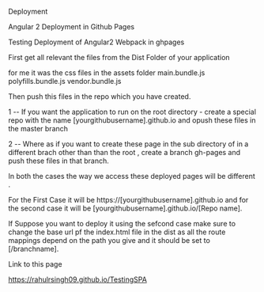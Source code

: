 Deployment

Angular 2 Deployment in Github Pages

Testing Deployment of Angular2 Webpack in ghpages

First get all relevant the files from the Dist Folder of your application

for me it was the css files in the assets folder main.bundle.js polyfills.bundle.js vendor.bundle.js

Then push this files in the repo which you have created.

1 -- If you want the application to run on the root directory - create a special repo with the name [yourgithubusername].github.io and opush these files in the master branch

2 -- Where as if you want to create these page in the sub directory of in a different brach other than than the root , create a branch gh-pages and push these files in that branch.

In both the cases the way we access these deployed pages will be different .

For the First Case it will be https://[yourgithubusername].github.io and for the second case it will be [yourgithubusername].github.io/[Repo name].

If Suppose you want to deploy it using the sefcond case make sure to change the base url pf the index.html file in the dist as all the route mappings depend on the path you give and it should be set to [/branchname].

Link to this page

https://rahulrsingh09.github.io/TestingSPA
